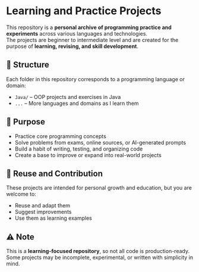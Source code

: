 # Learning and Practice Projects

This repository is a **personal archive of programming practice and experiments** across various languages and technologies.  
The projects are beginner to intermediate level and are created for the purpose of **learning, revising, and skill development**.

## 📁 Structure

Each folder in this repository corresponds to a programming language or domain:

- `Java/` – OOP projects and exercises in Java
- `...` – More languages and domains as I learn them

## 🎯 Purpose

- Practice core programming concepts
- Solve problems from exams, online sources, or AI-generated prompts
- Build a habit of writing, testing, and organizing code
- Create a base to improve or expand into real-world projects

## 🧠 Reuse and Contribution

These projects are intended for personal growth and education, but you are welcome to:
- Reuse and adapt them
- Suggest improvements
- Use them as learning examples

## ⚠️ Note

This is a **learning-focused repository**, so not all code is production-ready.  
Some projects may be incomplete, experimental, or written with simplicity in mind.

